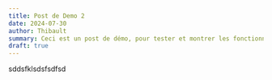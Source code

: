 ```yaml
---
title: Post de Demo 2
date: 2024-07-30
author: Thibault
summary: Ceci est un post de démo, pour tester et montrer les fonctionnalités de markdown.démo, pour tester et montrer les fonctionnalités de markdown.dsn,dlfsdsdf
draft: true
---
```


sddsfklsdsfsdfsd
